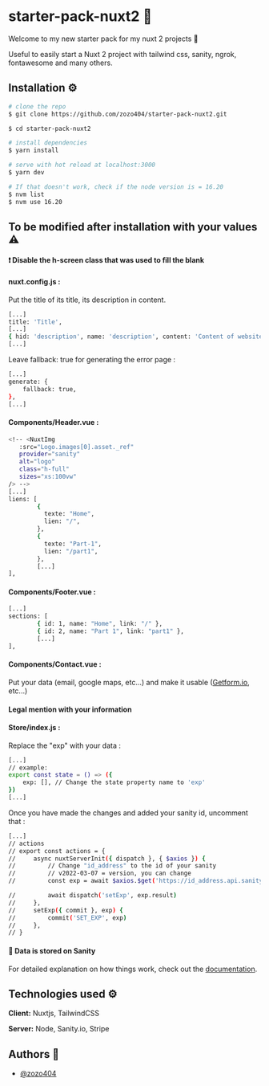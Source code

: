 # starter-pack-nuxt2 📝
Welcome to my new starter pack for my nuxt 2 projects 👋

Useful to easily start a Nuxt 2 project with tailwind css, sanity, ngrok, fontawesome and many others.

## Installation ⚙️

```bash
# clone the repo
$ git clone https://github.com/zozo404/starter-pack-nuxt2.git

$ cd starter-pack-nuxt2

# install dependencies
$ yarn install

# serve with hot reload at localhost:3000
$ yarn dev

# If that doesn't work, check if the node version is = 16.20
$ nvm list
$ nvm use 16.20

```
## To be modified after installation with your values ⚠️
#### ❗️ Disable the h-screen class that was used to fill the blank

#### nuxt.config.js :
Put the title of its title, its description in content.
```bash
[...]
title: 'Title',
[...]
{ hid: 'description', name: 'description', content: 'Content of website' },
[...]
```
Leave fallback: true for generating the error page :
```bash
[...]
generate: {
    fallback: true,
},
[...]
```
#### Components/Header.vue :
```bash
<!-- <NuxtImg
   :src="Logo.images[0].asset._ref"
   provider="sanity"
   alt="logo"
   class="h-full"
   sizes="xs:100vw"
/> -->
[...]
liens: [
        {
          texte: "Home",
          lien: "/",
        },
        {
          texte: "Part-1",
          lien: "/part1",
        },
        [...]
],
```
#### Components/Footer.vue :
```bash
[...]
sections: [
        { id: 1, name: "Home", link: "/" },
        { id: 2, name: "Part 1", link: "part1" },
        [...]
],
```
#### Components/Contact.vue : 
Put your data (email, google maps, etc...) and make it usable ([Getform.io](https://getform.io/), etc...)
#### Legal mention with your information

#### Store/index.js :
Replace the "exp" with your data :
```bash
[...]
// example:
export const state = () => ({
    exp: [], // Change the state property name to 'exp'
})
[...]
```
Once you have made the changes and added your sanity id, uncomment that :
```bash
[...]
// actions
// export const actions = {
//     async nuxtServerInit({ dispatch }, { $axios }) {
//         // Change "id_address" to the id of your sanity
//         // v2022-03-07 = version, you can change
//         const exp = await $axios.$get('https://id_address.api.sanity.io/v2022-03-07/data/query/production?query=*[_type == "exp"]{id, title, description,"imageId":image{asset,alt}, slug, new, price, stripeUrl}')

//         await dispatch('setExp', exp.result)
//     },
//     setExp({ commit }, exp) {
//         commit('SET_EXP', exp)
//     },
// }
```
#### 🔌 Data is stored on Sanity

For detailed explanation on how things work, check out the [documentation](https://nuxtjs.org).


## Technologies used ⚙️

**Client:** Nuxtjs, TailwindCSS

**Server:** Node, Sanity.io, Stripe


## Authors 📝

- [@zozo404](https://www.github.com/zozo404)
